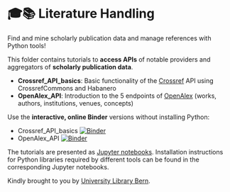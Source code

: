 # 🎓📚 Literature Handling

Find and mine scholarly publication data and manage references with Python tools!

This folder contains tutorials to **access APIs** of notable providers and aggregators of **scholarly publication data**.

* **Crossref_API_basics**: Basic functionality of the [Crossref](https://www.crossref.org/) API using CrossrefCommons and Habanero
* **OpenAlex_API**: Introduction to the 5 endpoints of [OpenAlex](https://docs.openalex.org/) (works, authors, institutions, venues, concepts) 

Use the **interactive, online Binder** versions without installing Python:
* Crossref_API_basics [![Binder](https://mybinder.org/badge_logo.svg)](https://mybinder.org/v2/gh/ub-unibe-ch/ds-pytools/main?labpath=Literature_handling%2FCrossref_API_basics.ipynb)
* OpenAlex_API [![Binder](https://mybinder.org/badge_logo.svg)](https://mybinder.org/v2/gh/ub-unibe-ch/ds-pytools/main?labpath=Literature_handling%2FOpenAlex_API.ipynb)

The tutorials are presented as [Jupyter notebooks](http://jupyter.org). Installation instructions for Python libraries required by different tools can be found in the corresponding Jupyter notebooks.

Kindly brought to you by [University Library Bern](https://www.ub.unibe.ch/ub/index_eng.html).
